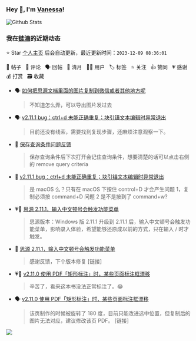 ### Hey 👋, I'm [Vanessa](http://vanessa.b3log.org/)!

![Github Stats](https://github-readme-stats.vercel.app/api?username=Vanessa219&show_icons=true)

<!--events start -->

### 我在[链滴](https://ld246.com)的近期动态

⭐️ Star [个人主页](https://github.com/Vanessa219/Vanessa219) 后会自动更新，最近更新时间：`2023-12-09 08:36:01`

📝 帖子 &nbsp; 💬 评论 &nbsp; 🗣 回帖 &nbsp; 🌙 清月 &nbsp; 👨‍💻 用户 &nbsp; 🏷️ 标签 &nbsp; ⭐️ 关注 &nbsp; 👍 赞同 &nbsp; 💗 感谢 &nbsp; 💰 打赏 &nbsp; 🗃 收藏

* 🗣 [如何把思源文档里面的图片复制到微信或者其他地方呢](https://ld246.com/article/1702004560121/comment/1702025601571#comments)

  > 不知道怎么弄，可以导出图片发过去
* 🗣 [v2.11.1 bug：ctrl+d 未能正确重复；块引锚文本编辑时异常退出](https://ld246.com/article/1702001482861/comment/1702019001247#comments)

  > 目前还没有线索，需要找到复现步骤，还麻烦注意观察一下。
* 💬 [保存查询条件问题反馈](https://ld246.com/article/1701953776709/comment/1702040656464#comments)

  > 保存查询条件后下次打开会记住查询条件，想要清楚的话可以点击右侧的 remove query criteria
* 💬 [v2.11.1 bug：ctrl+d 未能正确重复；块引锚文本编辑时异常退出](https://ld246.com/article/1702001482861/comment/1702004841710#comments)

  > 是 macOS 么？只有在 macOS 下按住 control+D 才会产生问题 1，复制必须按 command+D 问题 2 是不是按到了 command+w?
* 💗📝 [思源 2.11.1，输入中文顿号会触发功能菜单](https://ld246.com/article/1702003246899)

  > 思源版本：Windows 版 2.11.1 升级到 2.11.1 后，输入中文顿号会触发功能菜单，影响录入体验，希望能够还原成以前的方式，只在输入 / 时才触发。
* 💬 [思源 2.11.1，输入中文顿号会触发功能菜单](https://ld246.com/article/1702003246899/comment/1702004084802#comments)

  > 感谢反馈，下个版本修复 [链接]
* 💗💬 [v2.11.0 使用 PDF「矩形标注」时，某些页面标注框漂移](https://ld246.com/article/1701152004247/comment/1701869138660#comments)

  > 辛苦了，看来这本书没法正常标注了。😂
* 🗣 [v2.11.0 使用 PDF「矩形标注」时，某些页面标注框漂移](https://ld246.com/article/1701152004247/comment/1701869138660#comments)

  > 该页制作的时候被旋转了 180 度，目前只能改进选中位置，但复制后的图片无法对应，建议修改该页 PDF。 [链接]


<!--events end -->

<a title="Hits" target="_blank" href="https://github.com/Vanessa219/Vanessa219"><img src="https://hits.b3log.org/Vanessa219/Vanessa219.svg"></a>
